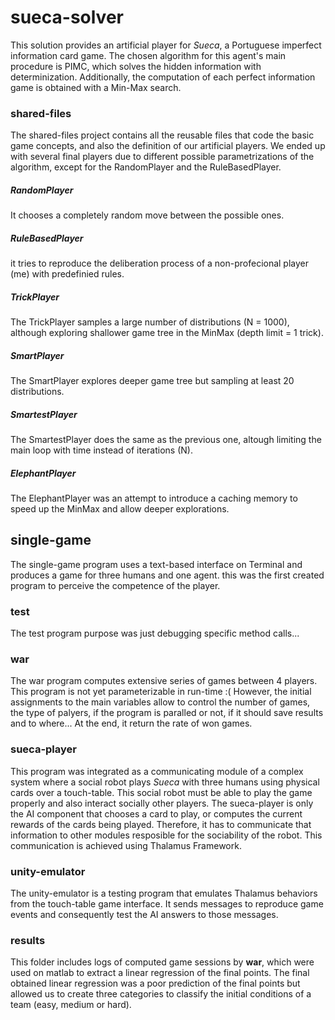 # sueca-solver
This solution provides an artificial player for *Sueca*, a Portuguese imperfect information card game.
The chosen algorithm for this agent's main procedure is PIMC, which solves the hidden information with determinization.
Additionally, the computation of each perfect information game is obtained with a Min-Max search.


### shared-files
The shared-files project contains all the reusable files that code the basic game concepts, and also the definition of our artificial players.
We ended up with several final players due to different possible parametrizations of the algorithm, except for the RandomPlayer and the RuleBasedPlayer.

##### RandomPlayer
It chooses a completely random move between the possible ones. 

##### RuleBasedPlayer
it tries to reproduce the deliberation process of a non-profecional player (me) with predefinied rules.

##### TrickPlayer
The TrickPlayer samples a large number of distributions (N = 1000), although exploring shallower game tree in the MinMax (depth limit = 1 trick).

##### SmartPlayer
The SmartPlayer explores deeper game tree but sampling at least 20 distributions.

##### SmartestPlayer
The SmartestPlayer does the same as the previous one, altough limiting the main loop with time instead of iterations (N).

##### ElephantPlayer
The ElephantPlayer was an attempt to introduce a caching memory to speed up the MinMax and allow deeper explorations.

## single-game
The single-game program uses a text-based interface on Terminal and produces a game for three humans and one agent. this was the first created program to perceive the competence of the player.

### test
The test program purpose was just debugging specific method calls...

### war
The war program computes extensive series of games between 4 players. This program is not yet parameterizable in run-time :( However, the initial assignments to the main variables allow to control the number of games, the type of palyers, if the program is paralled or not, if it should save results and to where... At the end, it return the rate of won games.

### sueca-player
This program was integrated as a communicating module of a complex system where a social robot plays *Sueca* with three humans using physical cards over a touch-table. This social robot must be able to play the game properly and also interact socially other players.
The sueca-player is only the AI component that chooses a card to play, or computes the current rewards of the cards being played. Therefore, it has to communicate that information to other modules resposible for the sociability of the robot. This communication is achieved using Thalamus Framework.

### unity-emulator
The unity-emulator is a testing program that emulates Thalamus behaviors from the touch-table game interface. It sends messages to reproduce game events and consequently test the AI answers to those messages.

### results
This folder includes logs of computed game sessions by **war**, which were used on matlab to extract a linear regression of the final points. The final obtained linear regression was a poor prediction of the final points but allowed us to create three categories to classify the initial conditions of a team (easy, medium or hard). 